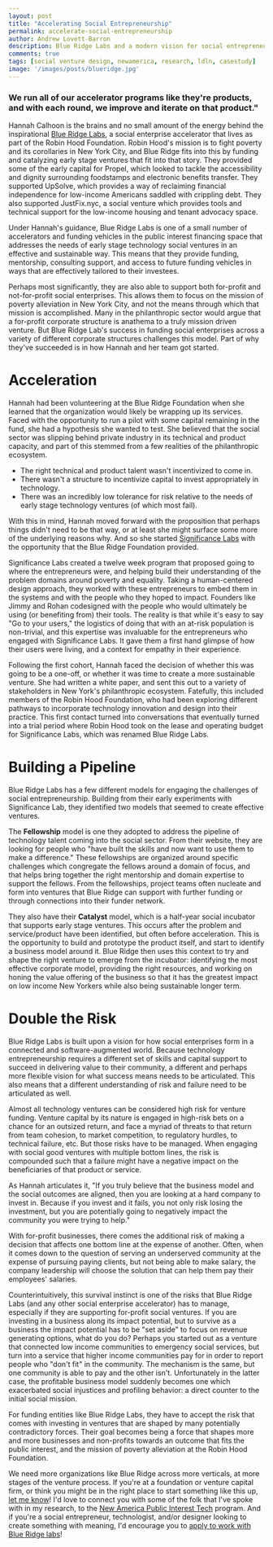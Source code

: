 ```yaml
---
layout: post
title: "Accelerating Social Entrepreneurship"
permalink: accelerate-social-entrepreneurship
author: Andrew Lovett-Barron
description: Blue Ridge Labs and a modern vision for social entrepreneurship
comments: true
tags: [social venture design, newamerica, research, ldln, casestudy]
image: '/images/posts/blueridge.jpg'
---
```


### We run all of our accelerator programs like they're products, and with each round, we improve and iterate on that product."

Hannah Calhoon is the brains and no small amount of the energy behind the inspirational [Blue Ridge Labs](https://labs.robinhood.org/), a social enterprise accelerator that lives as part of the Robin Hood Foundation. Robin Hood's mission is to fight poverty and its corollaries in New York City, and Blue Ridge fits into this by funding and catalyzing early stage ventures that fit into that story. They provided some of the early capital for Propel, which looked to tackle the accessibility and dignity surrounding foodstamps and electronic benefits transfer. They supported UpSolve, which provides a way of reclaiming financial independence for low-income Americans saddled with crippling debt. They also supported JustFix.nyc, a social venture which provides tools and technical support for the low-income housing and tenant advocacy space.

Under Hannah's guidance, Blue Ridge Labs is one of a small number of accelerators and funding vehicles in the public interest financing space that addresses the needs of early stage technology social ventures in an effective and sustainable way. This means that they provide funding, mentorship, consulting support, and access to future funding vehicles in ways that are effectively tailored to their investees.

Perhaps most significantly, they are also able to support both for-profit and not-for-profit social enterprises. This allows them to focus on the mission of poverty alleviation in New York City, and not the means through which that mission is accomplished. Many in the philanthropic sector would argue that a for-profit corporate structure is anathema to a truly mission driven venture. But Blue Ridge Lab's success in funding social enterprises across a variety of different corporate structures challenges this model. Part of why they've succeeded is in how Hannah and her team got started.


# Acceleration

Hannah had been volunteering at the Blue Ridge Foundation when she learned that the organization would likely be wrapping up its services. Faced with the opportunity to run a pilot with some capital remaining in the fund, she had a hypothesis she wanted to test. She believed that the social sector was slipping behind private industry in its technical and product capacity, and part of this stemmed from a few realities of the philanthropic ecosystem. 

- The right technical and product talent wasn't incentivized to come in.
- There wasn't a structure to incentivize capital to invest appropriately in technology.
- There was an incredibly low tolerance for risk relative to the needs of early stage technology ventures (of which most fail).

With this in mind, Hannah moved forward with the proposition that perhaps things didn't need to be that way, or at least she might surface some more of the underlying reasons why. And so she started [Significance Labs](http://significancelabs.org/) with the opportunity that the Blue Ridge Foundation provided.

Significance Labs created a twelve week program that proposed going to where the entrepreneurs were, and helping build their understanding of the problem domains around poverty and equality. Taking a human-centered design approach, they worked with these entrepreneurs to embed them in the systems and with the people who they hoped to impact. Founders like Jimmy and Rohan codesigned with the people who would ultimately be using (or benefiting from) their tools. The reality is that while it's easy to say "Go to your users," the logistics of doing that with an at-risk population is non-trivial, and this expertise was invaluable for the entrepreneurs who engaged with Significance Labs. It gave them a first hand glimpse of how their users were living, and a context for empathy in their experience.

Following the first cohort, Hannah faced the decision of whether this was going to be a one-off, or whether it was time to create a more sustainable venture. She had written a white paper, and sent this out to a variety of stakeholders in New York's philanthropic ecosystem. Fatefully, this included members of the Robin Hood Foundation, who had been exploring different pathways to incorporate technology innovation and design into their practice. This first contact turned into conversations that eventually turned into a trial period where Robin Hood took on the lease and operating budget for Significance Labs, which was renamed Blue Ridge Labs.


# Building a Pipeline

Blue Ridge Labs has a few different models for engaging the challenges of social entrepreneurship. Building from their early experiments with Significance Lab, they identified two models that seemed to create effective ventures.

The **Fellowship** model is one they adopted to address the pipeline of technology talent coming into the social sector. From their website, they are looking for people who "have built the skills and now want to use them to make a difference." These fellowships are organized around specific challenges which congregate the fellows around a domain of focus, and that helps bring together the right mentorship and domain expertise to support the fellows. From the fellowships, project teams often nucleate and form into ventures that Blue Ridge can support with further funding or through connections into their funder network.

They also have their **Catalyst** model, which is a half-year social incubator that supports early stage ventures. This occurs after the problem and service/product have been identified, but often before acceleration. This is the opportunity to build and prototype the product itself, and start to identify a business model around it. Blue Ridge then uses this context to try and shape the right venture to emerge from the incubator: identifying the most effective corporate model, providing the right resources, and working on honing the value offering of the business so that it has the greatest impact on low income New Yorkers while also being sustainable longer term.


# Double the Risk

Blue Ridge Labs is built upon a vision for how social enterprises form in a connected and software-augmented world. Because technology entrepreneurship requires a different set of skills and capital support to succeed in delivering value to their community, a different and perhaps more flexible vision for what success means needs to be articulated.  This also means that a different understanding of risk and failure need to be articulated as well.

Almost all technology ventures can be considered high risk for venture funding. Venture capital by its  nature is engaged in high-risk bets on a chance for an outsized return, and face a myriad of threats to that return from team cohesion, to market competition, to regulatory hurdles, to technical failure, etc. But those risks have to be managed. When engaging with social good ventures with multiple bottom lines, the risk is compounded such that a failure might have a negative impact on the beneficiaries of that product or service. 

As Hannah articulates it, "If you truly believe that the business model and the social outcomes are aligned, then you are looking at a hard company to invest in. Because if you invest and it fails, you not only risk losing the investment, but you are potentially going to negatively impact the community you were trying to help."

With for-profit businesses, there comes the additional risk of making a decision that affects one bottom line at the expense of another. Often, when it comes down to the question of serving an underserved community at the expense of pursuing paying clients, but not being able to make salary, the company leadership will choose the solution that can help them pay their employees' salaries. 

Counterintuitively, this survival instinct is one of the risks that Blue Ridge Labs (and any other social enterprise accelerator) has to manage, especially if they are supporting for-profit social ventures. If you are investing in a business along its impact potential, but to survive as a business the impact potential has to be "set aside" to focus on revenue generating options, what do you do? Perhaps you started out as a venture that connected low income communities to emergency social services, but turn into a service that higher income communities pay for in order to report people who "don't fit" in the community. The mechanism is the same, but one community is able to pay and the other isn't. Unfortunately in the latter case, the profitable business model suddenly becomes one which exacerbated social injustices and profiling behavior: a direct counter to the initial social mission.

For funding entities like Blue Ridge Labs, they have to accept the risk that comes with investing in ventures that are shaped by many potentially contradictory forces. Their goal becomes being a force that shapes more and more businesses and non-profits towards an outcome that fits the public interest, and the mission of poverty alleviation at the Robin Hood Foundation. 

We need more organizations like Blue Ridge across more verticals, at more stages of the venture process. If you're at a foundation or venture capital firm, or think you might be in the right place to start something like this up, [let me know](mailto:alb@andrewlb.com)! I'd love to connect you with some of the folk that I've spoke with in my research, to the [New America Public Interest Tech](https://www.newamerica.org/public-interest-technology/) program. And if you're a social entrepreneur, technologist, and/or designer looking to create something with meaning, I'd encourage you to [apply to work with Blue Ridge labs](https://labs.robinhood.org/fellowship/)!